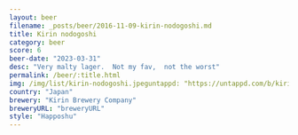 ```yaml
---
layout: beer
filename: _posts/beer/2016-11-09-kirin-nodogoshi.md
title: Kirin nodogoshi
category: beer
score: 6
beer-date: "2023-03-31"
desc: "Very malty lager.  Not my fav,  not the worst"
permalink: /beer/:title.html
img: /img/list/kirin-nodogoshi.jpeguntappd: "https://untappd.com/b/kirin-brewery-company-nodogoshi-nama---/7964"
country: "Japan"
brewery: "Kirin Brewery Company"
breweryURL: "breweryURL"
style: "Happoshu"
---
```

